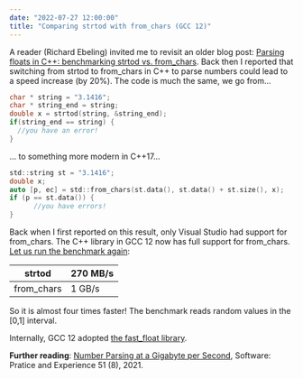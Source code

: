```yaml
---
date: "2022-07-27 12:00:00"
title: "Comparing strtod with from_chars (GCC 12)"
---
```




A reader (Richard Ebeling) invited me to revisit an older blog post: [Parsing floats in C++: benchmarking strtod vs. from_chars](/lemire/blog/2020/09/10/parsing-floats-in-c-benchmarking-strtod-vs-from_chars/). Back then I reported that switching from strtod to from_chars in C++ to parse numbers could lead to a speed increase (by 20%). The code is much the same, we go from&hellip;
```C
char * string = "3.1416";
char * string_end = string;
double x = strtod(string, &string_end);
if(string_end == string) { 
  //you have an error!
}
```


&hellip; to something more modern in C++17&hellip;
```C
std::string st = "3.1416";
double x; 
auto [p, ec] = std::from_chars(st.data(), st.data() + st.size(), x);
if (p == st.data()) {
      //you have errors!
}
```


Back when I first reported on this result, only Visual Studio had support for from_chars. The C++ library in GCC 12 now has full support for from_chars. [Let us run the benchmark again](https://github.com/lemire/Code-used-on-Daniel-Lemire-s-blog/tree/master/2020/09/10):

strtod                   |270 MB/s                 |
-------------------------|-------------------------|
from_chars               |1 GB/s                   |


So it is almost four times faster! The benchmark reads random values in the [0,1] interval.

Internally, GCC 12 adopted [the fast_float library](https://github.com/fastfloat/fast_float).

__Further reading__: [Number Parsing at a Gigabyte per Second](https://arxiv.org/abs/2101.11408), Software: Pratice and Experience 51 (8), 2021.

